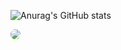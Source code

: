 

![Anurag's GitHub stats](https://github-readme-stats.vercel.app/api?username=immortal521&show_icons=true&theme=synthwave&locale=cn&border_radius=20px&hide_border=true&title_color=FFA4EE&text_color=F7E077)

<div id="img" align=center>
</div>

<div style="border-radius: 20px;">
  <img src="image/1.jpg" style="border-radius: 20px;" />
</div>


